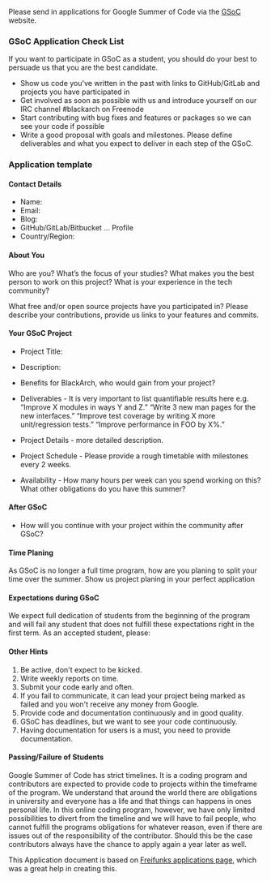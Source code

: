 <!---
This Application document is based on Freifunks applications page
https://wiki.freifunk.net/Student_Check_List
-->

Please send in applications for Google Summer of Code via the [GSoC](https://summerofcode.withgoogle.com/get-started/) website.

### GSoC Application Check List

If you want to participate in GSoC as a student, you should do your best to persuade us that you are the best candidate.

* Show us code you've written in the past with links to GitHub/GitLab and projects you have participated in
* Get involved as soon as possible with us and introduce yourself on our IRC channel
 \#blackarch on Freenode
* Start contributing with bug fixes and features or packages so we can see your code  if possible
* Write a good proposal with goals and milestones. Please define deliverables and what you expect to deliver in each step of the GSoC.

### Application template


#### Contact Details

* Name:
* Email:
* Blog:
* GitHub/GitLab/Bitbucket ... Profile
* Country/Region:

#### About You

Who are you? What’s the focus of your studies? What makes you the best person to work on this project? What is your experience in the tech community?

What free and/or open source projects have you participated in? Please describe your contributions, provide us links to your features and commits.

#### Your GSoC Project

* Project Title:
* Description:
* Benefits for BlackArch, who would gain from your project?

* Deliverables - It is very important to list quantifiable results here e.g. “Improve X modules in ways Y and Z.” “Write 3 new man pages for the new interfaces.” “Improve test coverage by writing X more unit/regression tests.” “Improve performance in FOO by X%.”

* Project Details - more detailed description.
* Project Schedule - Please provide a rough timetable with milestones every 2 weeks.
* Availability - How many hours per week can you spend working on this? What other obligations do you have this summer?

#### After GSoC

* How will you continue with your project within the community after GSoC?

#### Time Planing

As GSoC is no longer a full time program, how are you planing to split your time
over the summer. Show us project planing in your perfect application

#### Expectations during GSoC

We expect full dedication of students from the beginning of the program and will fail any student that does not fulfill these expectations right in the first term. As an accepted student, please:

#### Other Hints
1. Be active, don't expect to be kicked.
2. Write weekly reports on time.
3. Submit your code early and often.
4. If you fail to communicate, it can lead your project being marked as failed and you won't receive any money from Google.
5. Provide code and documentation continuously and in good quality.
6. GSoC has deadlines, but we want to see your code continuously.
7. Having documentation for users is a must, you need to provide documentation.

#### Passing/Failure of Students

Google Summer of Code has strict timelines. It is a coding program and contributors are expected to provide code to projects within the timeframe of the program. We understand that around the world there are obligations in university and everyone has a life and that things can happens in ones personal life. In this online coding program, however, we have only limited possibilities to divert from the timeline and we will have to fail people, who cannot fulfill the programs obligations for whatever reason, even if there are issues out of the responsibility of the contributor. Should this be the case contributors always have the chance to apply again a year later as well.



This Application document is based on [Freifunks applications page](https://wiki.freifunk.net/Student_Check_List), which was a great help in creating this.
